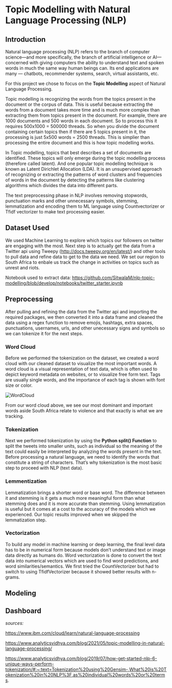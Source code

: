 # Topic Modelling with Natural Language Processing (NLP)

## Introduction

Natural language processing (NLP) refers to the branch of computer science—and more specifically, the branch of artificial intelligence or AI—concerned with giving computers the ability to understand text and spoken words in much the same way human beings can. Its end applications are many — chatbots, recommender systems, search, virtual assistants, etc.

For this project we chose to focus on the **Topic Modelling** aspect of Natural Language Processing. 

Topic modelling is recognizing the words from the topics present in the document or the corpus of data. This is useful because extracting the words from a document takes more time and is much more complex than extracting them from topics present in the document. For example, there are 1000 documents and 500 words in each document. So to process this it requires 500x1000 = 500000 threads. So when you divide the document containing certain topics then if there are 5 topics present in it, the processing is just 5x500 words = 2500 threads. This is simplier than processing the entire document and this is how topic modelling works.

In Topic modelling, topics that best describes a set of documents are identified. These topics will only emerge during the topic modelling process (therefore called latent). And one popular topic modelling technique is known as Latent Dirichlet Allocation (LDA). It is an unsupervised approach of recognizing or extracting the patterns of word clusters and frequencies of words in the document by detecting the patterns like clustering algorithms which divides the data into different parts. 

The text preprocessing phase in NLP involves removing stopwords, punctuation marks and other unnecessary symbols, stemming, lemmatization and encoding them to ML language using Countvectorizer or Tfidf vectorizer to make text processing easier.

## Dataset Used

We used Machine Learning to explore which topics our followers on twitter are engaging with the most. Next step is to actually get the data from a Twitter api using Tweepy (http://docs.tweepy.org/en/latest/) and other tools to pull data and refine data to get to the data we need. We set our region to South Africa to enbale us track the change in activities on topics such as unrest and riots.

Notebook used to extract data: https://github.com/SitwalaM/nlp-topic-modelling/blob/develop/notebooks/twitter_starter.ipynb

## Preprocessing

After pulling and refining the data from the Twitter api and importing the required packages, we then converted it into a data frame and cleaned the data using a regex function to remove emojis, hashtags, extra spaces, punctuations, usernames, urls, and other unecessary signs and symbols so we can tokenize it for the next steps.

### Word Cloud

Before we performed the tokenization on the dataset, we created a word cloud with our cleaned dataset to visualize the most important words. A word cloud is a visual representation of text data, which is often used to depict keyword metadata on websites, or to visualize free form text. Tags are usually single words, and the importance of each tag is shown with font size or color.

![WordCloud](https://github.com/SitwalaM/nlp-topic-modelling/blob/develop/images/wordcloud.png)

From our word cloud above, we see our most dominant and important words aside South Africa relate to violence and that exactly is what we are tracking.

### Tokenization

Next we performed tokenization by using the **Python split() Function** to split the tweets into smaller units, such as individual so the meaning of the text could easily be interpreted by analyzing the words present in the text. Before processing a natural language, we need to identify the words that constitute a string of characters. That’s why tokenization is the most basic step to proceed with NLP (text data). 

### Lemmentization

Lemmatization brings a shorter word or base word. The difference between it and stemming is it gets a much more meaningful form than what stemming does and it is more accurate than stemming.  Using lemmatization is useful but it comes at a cost to the accuracy of the models which we experienced. Our topic results improved when we skipped the lemmatization step.

### Vectorization

To build any model in machine learning or deep learning, the final level data has to be in numerical form because models don’t understand text or image data directly as humans do. Word vectorization is done to convert the text data into numerical vectors which are used to find word predictions, and word similarities/semantics. We first tried the CountVectorizer but had to switch to using TfidfVectorizer because it showed better results with n-grams.

## Modeling
## Dashboard

*sources:*  

https://www.ibm.com/cloud/learn/natural-language-processing  

https://www.analyticsvidhya.com/blog/2021/05/topic-modelling-in-natural-language-processing/  

https://www.analyticsvidhya.com/blog/2019/07/how-get-started-nlp-6-unique-ways-perform-tokenization/#:~:text=Tokenization%20using%20Gensim-,What%20is%20Tokenization%20in%20NLP%3F,as%20individual%20words%20or%20terms.





